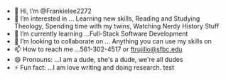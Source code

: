 - 👋 Hi, I’m @Frankielee2272
- 👀 I’m interested in ... Learning new skills, Reading and Studying Theology, Spending time with my twins, Watching Nerdy History Stuff
- 🌱 I’m currently learning ...Full-Stack Software Development 
- 💞️ I’m looking to collaborate on ... Anything you can use my skills on
- 📫 How to reach me ...561-302-4517 or ftrujillo@sfbc.edu
- 😄 Pronouns: ...I am a dude, she's a dude, we're all dudes
- ⚡ Fun fact: ...I am love writing and doing research. 
test
<!---
Frankielee2272/Frankielee2272 is a ✨ special ✨ repository because its `README.md` (this file) appears on your GitHub profile.
You can click the Preview link to take a look at your changes.
--->
